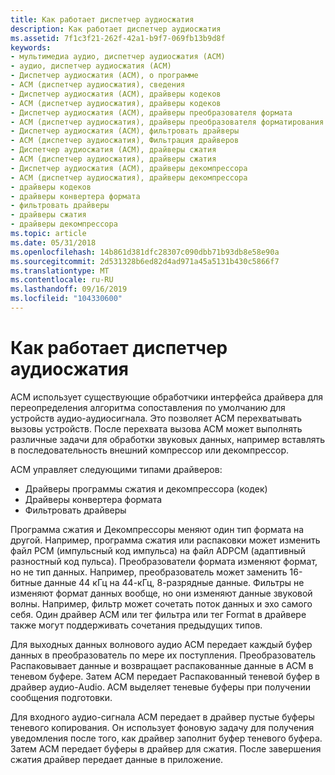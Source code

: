 ```yaml
---
title: Как работает диспетчер аудиосжатия
description: Как работает диспетчер аудиосжатия
ms.assetid: 7f1c3f21-262f-42a1-b9f7-069fb13b9d8f
keywords:
- мультимедиа аудио, диспетчер аудиосжатия (ACM)
- аудио, диспетчер аудиосжатия (ACM)
- Диспетчер аудиосжатия (ACM), о программе
- ACM (диспетчер аудиосжатия), сведения
- Диспетчер аудиосжатия (ACM), драйверы кодеков
- ACM (диспетчер аудиосжатия), драйверы кодеков
- Диспетчер аудиосжатия (ACM), драйверы преобразователя формата
- ACM (диспетчер аудиосжатия), драйверы преобразователя форматирования
- Диспетчер аудиосжатия (ACM), фильтровать драйверы
- ACM (диспетчер аудиосжатия), Фильтрация драйверов
- Диспетчер аудиосжатия (ACM), драйверы сжатия
- ACM (диспетчер аудиосжатия), драйверы сжатия
- Диспетчер аудиосжатия (ACM), драйверы декомпрессора
- ACM (диспетчер аудиосжатия), драйверы декомпрессора
- драйверы кодеков
- драйверы конвертера формата
- фильтровать драйверы
- драйверы сжатия
- драйверы декомпрессора
ms.topic: article
ms.date: 05/31/2018
ms.openlocfilehash: 14b861d381dfc28307c090dbb71b93db8e58e90a
ms.sourcegitcommit: 2d531328b6ed82d4ad971a45a5131b430c5866f7
ms.translationtype: MT
ms.contentlocale: ru-RU
ms.lasthandoff: 09/16/2019
ms.locfileid: "104330600"
---
```

# <a name="how-the-audio-compression-manager-works"></a>Как работает диспетчер аудиосжатия

ACM использует существующие обработчики интерфейса драйвера для переопределения алгоритма сопоставления по умолчанию для устройств аудио-аудиосигнала. Это позволяет ACM перехватывать вызовы устройств. После перехвата вызова ACM может выполнять различные задачи для обработки звуковых данных, например вставлять в последовательность внешний компрессор или декомпрессор.

ACM управляет следующими типами драйверов:

-   Драйверы программы сжатия и декомпрессора (кодек)
-   Драйверы конвертера формата
-   Фильтровать драйверы

Программа сжатия и Декомпрессоры меняют один тип формата на другой. Например, программа сжатия или распаковки может изменить файл PCM (импульсный код импульса) на файл ADPCM (адаптивный разностный код пульса). Преобразователи формата изменяют формат, но не тип данных. Например, преобразователь может заменить 16-битные данные 44 кГц на 44-кГц, 8-разрядные данные. Фильтры не изменяют формат данных вообще, но они изменяют данные звуковой волны. Например, фильтр может сочетать поток данных и эхо самого себя. Один драйвер ACM или тег фильтра или тег Format в драйвере также могут поддерживать сочетания предыдущих типов.

Для выходных данных волнового аудио ACM передает каждый буфер данных в преобразователь по мере их поступления. Преобразователь Распаковывает данные и возвращает распакованные данные в ACM в теневом буфере. Затем ACM передает Распакованный теневой буфер в драйвер аудио-Audio. ACM выделяет теневые буферы при получении сообщения подготовки.

Для входного аудио-сигнала ACM передает в драйвер пустые буферы теневого копирования. Он использует фоновую задачу для получения уведомления после того, как драйвер заполнит буфер теневого буфера. Затем ACM передает буферы в драйвер для сжатия. После завершения сжатия драйвер передает данные в приложение.

 

 




